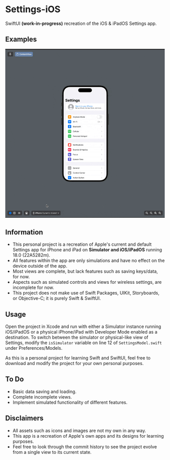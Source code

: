 #  Settings-iOS
SwiftUI **(work-in-progress)** recreation of the iOS & iPadOS Settings app.

## Examples
![A GIF displaying the project's Settings app on different devices including a Dynamic Island iPhone, iPhone SE, and 11-inch iPad Pro.](Assets/Settings.gif)

## Information
- This personal project is a recreation of Apple's current and default Settings app for iPhone and iPad on **Simulator and iOS/iPadOS** running 18.0 (22A5282m).
- All features within the app are only simulations and have no effect on the device outside of the app.
- Most views are complete, but lack features such as saving keys/data, for now.
- Aspects such as simulated controls and views for wireless settings, are incomplete for now.
- This project does not make use of Swift Packages, UIKit, Storyboards, or Objective-C; it is purely Swift & SwiftUI.

## Usage
Open the project in Xcode and run with either a Simulator instance running iOS/iPadOS or a physical iPhone/iPad with Developer Mode enabled as a destination.
To switch between the simulator or physical-like view of Settings, modify the `isSimulator` variable on line 12 of `SettingsModel.swift` under Preferences/Models.

As this is a personal project for learning Swift and SwiftUI, feel free to download and modify the project for your own personal purposes.

## To Do
- Basic data saving and loading.
- Complete incomplete views.
- Implement simulated functionality of different features.

## Disclaimers
- All assets such as icons and images are not my own in any way.
- This app is a recreation of Apple's own apps and its designs for learning purposes.
- Feel free to look through the commit history to see the project evolve from a single view to its current state.

